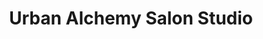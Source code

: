 ---
title: "Urban Alchemy Salon Studio"
url: /san-diego/urban-alchemy-salon-studio/
shop: Kosmetik
---